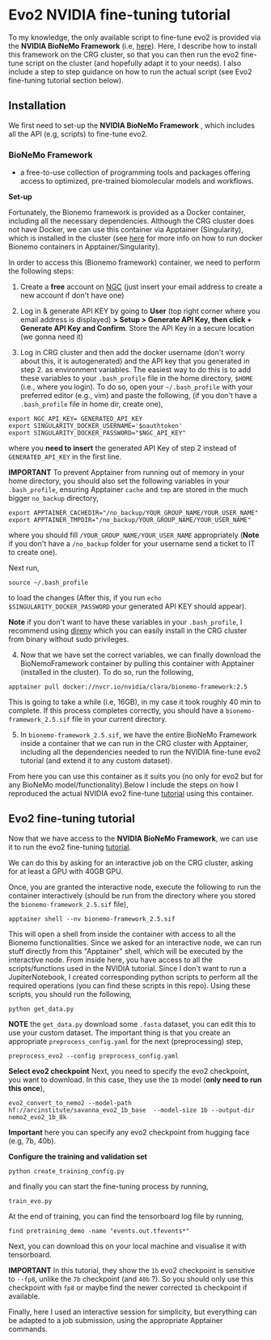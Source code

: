 # Evo2 NVIDIA fine-tuning tutorial

To my knowledge, the only available script to fine-tune evo2 is provided via the **NVIDIA BioNeMo Framework** (i.e,  [here](https://docs.nvidia.com/bionemo-framework/latest/user-guide/examples/bionemo-evo2/fine-tuning-tutorial/)). Here, I describe how to install this framework on the CRG cluster, so that you can then run the evo2 fine-tune script on the cluster (and hopefully adapt it to your needs). 
I also include a step to step guidance on how to run the actual script (see Evo2 fine-tuning tutorial section below).

## Installation

We first need to set-up the **NVIDIA BioNeMo Framework** , which includes all the API (e.g, scripts) to fine-tune evo2.

### BioNeMo Framework

- a free-to-use collection of programming tools and packages offering access to optimized, pre-trained biomolecular models and workflows.

**Set-up**

Fortunately, the Bionemo framework is provided as a Docker container, including all the necessary dependencies. Although the CRG cluster does not have Docker, we can use this container via Apptainer (Singularity), which is installed in the cluster (see [here](https://developer.nvidia.com/blog/docker-compatibility-singularity-hpc/) for more info on how to run docker Bionemo containers in Apptainer/Singularity).

In order to access this (Bionemo framework) container, we need to perform the following steps: 

1. Create a **free** account on [NGC](https://ngc.nvidia.com/signin) (just insert your email address to create a new account if don't have one)

2. Log in & generate API KEY by going to **User** (top right corner where you email address is displayed) **> Setup > Generate API Key, then click + Generate API Key and Confirm**. Store the API Key in a secure location (we gonna need it)

3. Log in CRG cluster and then add the docker username (don't worry about this, it is autogenerated) and the API key that you generated in step 2. as environment variables. The easiest way to do this is to 
	add these variables to your `.bash_profile` file in the home directory, `$HOME` (i.e., where you login). 
	To do so, open your `~/.bash_profile` with your preferred editor (e.g., vim) and paste the following, (if you don't have a `.bash_profile` file in home dir, create one),
```
export NGC_API_KEY= GENERATED_API_KEY
export SINGULARITY_DOCKER_USERNAME='$oauthtoken'
export SINGULARITY_DOCKER_PASSWORD="$NGC_API_KEY"
```
where you **need to insert** the generated API Key of step 2 instead of `GENERATED_API_KEY` in the first line.

**IMPORTANT** To prevent Apptainer from running out of memory in your home directory, you should also set the following variables in your `.bash_profile`, ensuring Apptainer `cache` and  `tmp` are stored in the much bigger `no_backup` directory,
```
export APPTAINER_CACHEDIR="/no_backup/YOUR_GROUP_NAME/YOUR_USER_NAME"
export APPTAINER_TMPDIR="/no_backup/YOUR_GROUP_NAME/YOUR_USER_NAME"
```
where you should fill `/YOUR_GROUP_NAME/YOUR_USER_NAME` appropriately (**Note** if you don't have a `/no_backup` folder for your username send a ticket to IT to create one).

Next run,
```
source ~/.bash_profile
```

to load the changes (After this, if you run `echo $SINGULARITY_DOCKER_PASSWORD` your generated API KEY should appear).

**Note** if you don't want to have these variables in your `.bash_profile`, I recommend using [direnv](https://direnv.net/docs/installation.html) which you can easily install in the CRG cluster from binary without sudo privileges.

4. Now that we have set the correct variables, we can finally download the BioNemoFramework container by pulling this container with Apptainer (installed in the cluster). To do so, run the following,
```
apptainer pull docker://nvcr.io/nvidia/clara/bionemo-framework:2.5
```
This is going to take a while (i.e, 16GB), in my case it took roughly 40 min to complete. If this process completes correctly, you should have a `bionemo-framework_2.5.sif` file in your current directory.

5. In `bionemo-framework_2.5.sif`, we have the entire BioNeMo Framework inside a container that we can run in the CRG cluster with Apptainer, including  all the dependencies needed to run the NVIDIA fine-tune evo2 tutorial (and extend it to any custom dataset).

From here you can use this container as it suits you (no only for evo2 but for any BioNeMo model/functionality).Below I include the steps on how I reproduced the actual NVIDIA evo2 fine-tune [tutorial](https://docs.nvidia.com/bionemo-framework/latest/user-guide/examples/bionemo-evo2/fine-tuning-tutorial/) using this container.

## Evo2 fine-tuning tutorial

Now that we have access to the **NVIDIA BioNeMo Framework**, we can use it to run the evo2 fine-tuning [tutorial](https://docs.nvidia.com/bionemo-framework/latest/user-guide/examples/bionemo-evo2/fine-tuning-tutorial/).

We can do this by asking for an interactive job on the CRG cluster, asking for at least a GPU with 40GB GPU.

Once, you are granted the interactive node, execute the following to run the container interactively (should be run from the directory where you stored the `bionemo-framework_2.5.sif` file),
```
apptainer shell --nv bionemo-framework_2.5.sif
```
This will open a shell from inside the container with access to all the Bionemo functionalities. Since we asked for an interactive node, we can run stuff directly from this "Apptainer" shell, which will be executed by the interactive node.
From inside here, you have access to all the scripts/functions used in the NVIDIA tutorial. Since I don't want to run a JupiterNotebook, I created corresponding python scripts to perform all the required operations (you can find these scripts in this repo). Using these scripts, you should run the following,
```
python get_data.py
```
**NOTE** the `get_data.py` download some `.fasta` dataset, you can edit this to use your custom dataset. The important thing is that you create an appropriate `preprocess_config.yaml` for the next (preprocessing) step,
```
preprocess_evo2 --config preprocess_config.yaml
```

**Select evo2 checkpoint**
Next, you need to specify the evo2 checkpoint, you want to download. 
In this case, they use the `1b` model (**only need to run this once**),
```
evo2_convert_to_nemo2 --model-path hf://arcinstitute/savanna_evo2_1b_base  --model-size 1b --output-dir nemo2_evo2_1b_8k
```
**Important** here you can specify any evo2 checkpoint from hugging face (e.g, 7b, 40b).

**Configure the training and validation set**
```
python create_training_config.py
```

and finally you can start the fine-tuning process by running,
```
train_evo.py
```

At the end of training, you can find the tensorboard log file by running,
```
find pretraining_demo -name "events.out.tfevents*"
```
Next, you can download this on your local machine and visualise it with tensorboard.

**IMPORTANT** In this tutorial, they show the `1b` evo2 checkpoint is sensitive to `--fp8`, unlike the `7b` checkpoint (and `40b` ?). So you should only use this checkpoint with `fp8` or maybe find the newer corrected `1b` checkpoint if available.

Finally, here I used an interactive session for simplicity, but everything can be adapted to a job submission, using the appropriate Apptainer commands.
